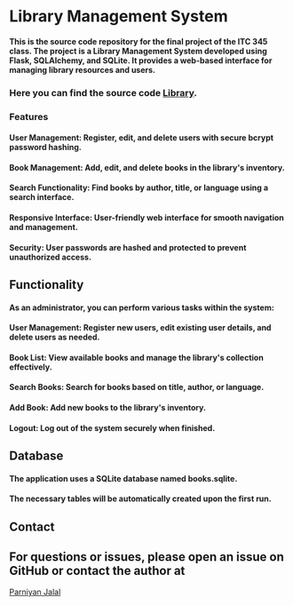 # Library Management System

#### This is the source code repository for the final project of the ITC 345 class. The project is a Library Management System developed using Flask, SQLAlchemy, and SQLite. It provides a web-based interface for managing library resources and users.

### Here you can find the source code [Library](https://drive.google.com/drive/folders/1cJo_XjbvUt2Rt71Ite8lUl1YH9MUdFzr?usp=drive_link).

### Features

  ####  User Management: Register, edit, and delete users with secure bcrypt password hashing.
  ####  Book Management: Add, edit, and delete books in the library's inventory.
  ####   Search Functionality: Find books by author, title, or language using a search interface.
  ####  Responsive Interface: User-friendly web interface for smooth navigation and management.
  ####  Security: User passwords are hashed and protected to prevent unauthorized access.

## Functionality

#### As an administrator, you can perform various tasks within the system:

 ####    User Management: Register new users, edit existing user details, and delete users as needed.
 ####    Book List: View available books and manage the library's collection effectively.
 ####    Search Books: Search for books based on title, author, or language.
 ####    Add Book: Add new books to the library's inventory.
 ####    Logout: Log out of the system securely when finished.

## Database

####  The application uses a SQLite database named books.sqlite.
####  The necessary tables will be automatically created upon the first run.

## Contact

## For questions or issues, please open an issue on GitHub or contact the author at 
[Parniyan Jalal](parniyan.jalal2@auaf.edu.af) 
